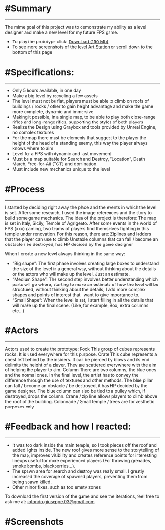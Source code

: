 # #Summary

<hr>

The mime goal of this project was to demonstrate my ability as a level designer and make a new level for my future FPS game.
- To play the prototype click: [Download (150 Mb)]()
- To see more screenshots of the level [Art Station]() or scroll down to the bottom of this page

# #Specifications:

<hr>

- Only 5 hours available, in one day
- Make a big level by recycling a few assets
- The level must not be flat, players must be able to climb on roofs of buildings / rocks / other to gain height advantage and make the game more complete, dynamic and immersive
- Making it possible, in a single map, to be able to play both close-range rifles and long-range rifles, supporting the styles of both players
- Realize the Design using Graybox and tools provided by Unreal Engine, no complex textures
- For the map there must be elements that suggest to the player the height of the head of a standing enemy, this way the player always knows where to aim
- Level for a FPS with dynamic and fast movement
- Must be a map suitable for Search and Destroy, “Location”, Death Match, Free-for-All (TCT) and domination.
- Must include new mechanics unique to the level

# #Process

<hr>

I started by deciding right away the place and the events in which the level is set. After some research, I used the image references and the story to build some game mechanics. The idea of the project is therefore:
The map is set in Italy, Sicily, Temple of Agrigento. After some events in the world of FPS (xxx) gaming, two teams of players find themselves fighting in this temple under renovation. For this reason, there are:
Ziplines and ladders that the player can use to climb
Unstable columns that can fall / become an obstacle / be destroyed, has HP decided by the game designer

When I create a new level always thinking in the same way:

- “Big shape”: The first phase involves creating large boxes to understand the size of the level in a general way, without thinking about the details or the actors who will make up the level. Just an estimate.
- “Medium Shape”: The second step involves better understanding which parts will go where, starting to make an estimate of how the level will be structured, without thinking about the details, I add more complex shapes and points of interest that I want to give importance to.
- “Small Shape”: When the level is set, I start filling in all the details that will make up the final scene. (Like, for example, Box, extra columns etc…)

# #Actors

<hr>

Actors used to create the prototype:
Rock This group of cubes represents rocks. It is used everywhere for this purpose.
Crate This cube represents a chest left behind by the insiders. It can be pierced by blows and its end delimits the height of a player. They are scattered everywhere with the aim of helping the player to aim.
Column There are two columns, the blue ones and the normal ones. In the final level, the artist has to convey the difference through the use of textures and other methods. The blue pillar can fall / become an obstacle / be destroyed, it has HP decided by the game designer. The blue column can also be tied to a pulley which, if destroyed, drops the column.
Crane / zip line allows players to climb above the roof of the building.
Colonnade / Small temple / trees are for aesthetic purposes only.

# #Feedback and how I reacted:

<hr>

- It was too dark inside the main temple, so I took pieces off the roof and added lights inside. The new roof gives more sense to the storytelling of the map, improves visibility and creates reference points for interesting lineups useful for more experienced players (For throwing grenades, smoke bombs, blackberries…).
- The spawn area for search and destroy was really small. I greatly increased the coverage of spawned players, preventing them from being spawn killed.
- Other minor fixes, such as too empty zones

To download the first version of the game and see the iterations, feel free to ask me at: rotondo.giuseppe.03@gmail.com

# #Screenshots
